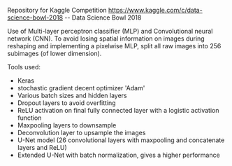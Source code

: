 Repository for Kaggle Competition https://www.kaggle.com/c/data-science-bowl-2018 -- Data Science Bowl 2018

Use of Multi-layer perceptron classifier (MLP) and Convolutional neural network (CNN). To avoid losing spatial information on images during reshaping and implementing a pixelwise MLP, split all raw images into 256 subimages (of lower dimension). 


Tools used:
- Keras
- stochastic gradient decent optimizer 'Adam'
- Various batch sizes and hidden layers
- Dropout layers to avoid overfitting
- ReLU activation on final fully connected layer with a logistic activation function 
- Maxpooling layers to downsample
- Deconvolution layer to upsample the images
- U-Net model (26 convolutional layers with maxpooling and concatenate layers and ReLU) 
- Extended U-Net with batch normalization, gives a higher performance
